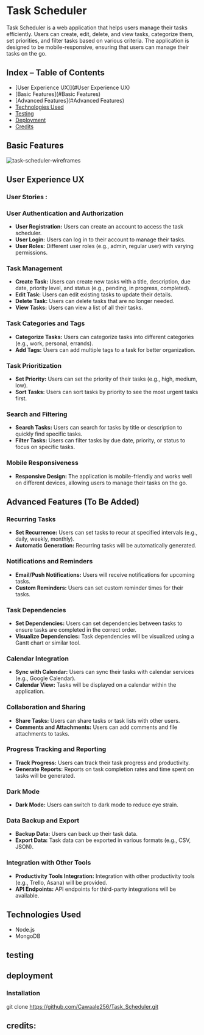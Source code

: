 # Task Scheduler

Task Scheduler is a web application that helps users manage their tasks efficiently. Users can create, edit, delete, and view tasks, categorize them, set priorities, and filter tasks based on various criteria. The application is designed to be mobile-responsive, ensuring that users can manage their tasks on the go.
## Index – Table of Contents
* [User Experience UX)](#User Experience UX) 
* [Basic Features](#Basic Features)
* [Advanced Features](#Advanced Features)
* [Technologies Used](#technologies-used)
* [Testing](#testing)
* [Deployment](#deployment)
* [Credits](#credits)
## Basic Features
![task-scheduler-wireframes](https://github.com/user-attachments/assets/a0db180d-b233-4eeb-a9c9-9d3e6aa18d09)

## User Experience UX
### User Stories :
### User Authentication and Authorization
- **User Registration:** Users can create an account to access the task scheduler.
- **User Login:** Users can log in to their account to manage their tasks.
- **User Roles:** Different user roles (e.g., admin, regular user) with varying permissions.

### Task Management
- **Create Task:** Users can create new tasks with a title, description, due date, priority level, and status (e.g., pending, in progress, completed).
- **Edit Task:** Users can edit existing tasks to update their details.
- **Delete Task:** Users can delete tasks that are no longer needed.
- **View Tasks:** Users can view a list of all their tasks.

### Task Categories and Tags
- **Categorize Tasks:** Users can categorize tasks into different categories (e.g., work, personal, errands).
- **Add Tags:** Users can add multiple tags to a task for better organization.

### Task Prioritization
- **Set Priority:** Users can set the priority of their tasks (e.g., high, medium, low).
- **Sort Tasks:** Users can sort tasks by priority to see the most urgent tasks first.

### Search and Filtering
- **Search Tasks:** Users can search for tasks by title or description to quickly find specific tasks.
- **Filter Tasks:** Users can filter tasks by due date, priority, or status to focus on specific tasks.

### Mobile Responsiveness
- **Responsive Design:** The application is mobile-friendly and works well on different devices, allowing users to manage their tasks on the go.

## Advanced Features (To Be Added)

### Recurring Tasks
- **Set Recurrence:** Users can set tasks to recur at specified intervals (e.g., daily, weekly, monthly).
- **Automatic Generation:** Recurring tasks will be automatically generated.

### Notifications and Reminders
- **Email/Push Notifications:** Users will receive notifications for upcoming tasks.
- **Custom Reminders:** Users can set custom reminder times for their tasks.

### Task Dependencies
- **Set Dependencies:** Users can set dependencies between tasks to ensure tasks are completed in the correct order.
- **Visualize Dependencies:** Task dependencies will be visualized using a Gantt chart or similar tool.

### Calendar Integration
- **Sync with Calendar:** Users can sync their tasks with calendar services (e.g., Google Calendar).
- **Calendar View:** Tasks will be displayed on a calendar within the application.

### Collaboration and Sharing
- **Share Tasks:** Users can share tasks or task lists with other users.
- **Comments and Attachments:** Users can add comments and file attachments to tasks.

### Progress Tracking and Reporting
- **Track Progress:** Users can track their task progress and productivity.
- **Generate Reports:** Reports on task completion rates and time spent on tasks will be generated.

### Dark Mode
- **Dark Mode:** Users can switch to dark mode to reduce eye strain.

### Data Backup and Export
- **Backup Data:** Users can back up their task data.
- **Export Data:** Task data can be exported in various formats (e.g., CSV, JSON).

### Integration with Other Tools
- **Productivity Tools Integration:** Integration with other productivity tools (e.g., Trello, Asana) will be provided.
- **API Endpoints:** API endpoints for third-party integrations will be available.


## Technologies Used
- Node.js
- MongoDB

## testing

## deployment

### Installation
   git clone https://github.com/Cawaale256/Task_Scheduler.git

## credits:
   
